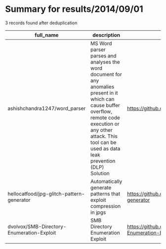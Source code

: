 
# Summary for results/2014/09/01
    
3 records found after deduplication

| full_name | description | html_url | matched_list | matched_count | pushed_at | size | stargazers_count | language | forks_count |
|-------------------------------------------|-------------------------------------------------------------------------------------------------------------------------------------------------------------------------------------------------------------------------------|--------------------------------------------------------------|---------------------------|-----------------|---------------------------|--------|--------------------|------------|---------------|
| ashishchandra1247/word_parser | MS Word parser parses and analyses the word document for any anomalies present in it which can cause buffer overflow, remote code execution or any other attack. This tool can be used as data leak prevention (DLP) Solution | https://github.com/ashishchandra1247/word_parser | ['remote code execution'] | 1 | 2014-09-01 10:05:29+00:00 | 0 | 0 | nan | 0 |
| hellocatfood/jpg-glitch-pattern-generator | Automatically generate patterns that exploit compression in jpgs | https://github.com/hellocatfood/jpg-glitch-pattern-generator | ['exploit'] | 1 | 2014-09-01 21:48:23+00:00 | 148 | 18 | Shell | 3 |
| dvolvox/SMB-Directory-Enumeration-Exploit | SMB Directory Enumeration Exploit | https://github.com/dvolvox/SMB-Directory-Enumeration-Exploit | ['exploit'] | 1 | 2014-09-01 19:27:09+00:00 | 136 | 0 | Python | 0 |
